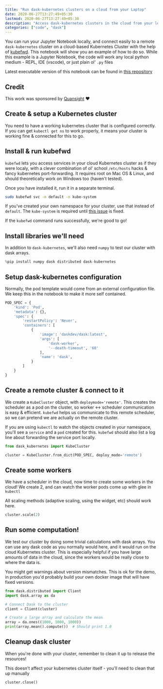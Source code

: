 ```yaml
---
title: "Run dask-kubernetes clusters on a cloud from your Laptop"
date: 2020-06-27T13:27:49+05:30
lastmod: 2020-06-27T13:27:49+05:30
description: "Access dask-kubernetes clusters in the cloud from your local machine"
categories: ["code", "dask"]
---
```


You can run your Jupyter Notebook locally, and connect easily to a remote `dask-kubernetes` cluster
on a cloud-based Kubernetes Cluster with the help of [kubefwd](https://kubefwd.com/). This notebook
will show you an example of how to do so. While this example is a Jupyter Notebook, the code will work
any local python medium - REPL, IDE (vscode), or just plain ol' `.py` files

Latest executable version of this notebook can be found in [this repository](https://github.com/yuvipanda/cloud-local-dask-kubernetes)

## Credit

This work was sponsored by [Quansight](https://www.quansight.com/) ❤️

## Create & setup a Kubernetes cluster

You need to have a working kubernetes cluster that is configured correctly. If you can get
`kubectl get ns` to work properly, it means your cluster is working fine & connected for
this to go.

## Install & run kubefwd

`kubefwd` lets you access services in your cloud Kubernetes cluster as if they were
localy, with a clever combination of ol' school `/etc/hosts` hacks & fancy kubernetes
port-forwarding. It requires root on Mac OS & Linux, and should theoretically work on
Windows too (haven't tested).

Once you have installed it, run it in a separate terminal.

```bash
sudo kubefwd svc -n default -n kube-system
```

If you've created your own namespace for your cluster, use that instead of `default`.
The `kube-system` is required until [this issue](https://github.com/txn2/kubefwd/issues/132)
is fixed.

If the `kubefwd` command runs successfully, we're good to go!

## Install libraries we'll need

In addition to `dask-kubernetes`, we'll also need `numpy` to test our cluster with dask arrays.


```python
%pip install numpy dask distributed dask-kubernetes
```

## Setup dask-kubernetes configuration

Normally, the pod template would come from an external configuration file.
We keep this in the notebook to make it more self contained.


```python
POD_SPEC = {
    'kind': 'Pod',
    'metadata': {},
    'spec': {
        'restartPolicy': 'Never',
        'containers': [
            {
                'image': 'daskdev/dask:latest',
                'args': [
                    'dask-worker',
                    '--death-timeout', '60'
                ],
                'name': 'dask',
            }
        ]
    }
}
```

## Create a remote cluster & connect to it

We create a `KubeCluster` object, with `deploymode='remote'`. This creates
the scheduler as a pod on the cluster, so worker <-> scheduler communication
is easy & efficient. `kubefwd` helps us communicate to this remote scheduler,
so we can pretend we are actually on the remote cluster.

If you are using `kubectl` to watch the objects created in your namespace,
you'll see a `service` and a `pod` created for this. `kubefwd` should
also list a log line about forwarding the service port locally.


```python
from dask_kubernetes import KubeCluster

cluster = KubeCluster.from_dict(POD_SPEC, deploy_mode='remote')
```

## Create some workers

We have a scheduler in the cloud, now time to create some workers in the
cloud! We create 2, and can watch the worker pods come up with glee in
`kubectl`

All scaling methods (adaptive scaling, using the widget, etc) should work
here.


```python
cluster.scale(2)
```

## Run some computation!

We test our cluster by doing some trivial calculations with dask arrays.
You can use any dask code as you normally would here, and it would
run on the cloud Kubernetes cluster. This is especially helpful if you
have large amounts of data in the cloud, since the workers would be
really close to where the data is.

You might get warnings about version mismatches. This is ok for the demo,
in production you'd probably build your own docker image that will
have fixed versions.


```python
from dask.distributed import Client
import dask.array as da

# Connect Dask to the cluster
client = Client(cluster)

# Create a large array and calculate the mean
array = da.ones((1000, 1000, 1000))
print(array.mean().compute())  # Should print 1.0
```

## Cleanup dask cluster

When you're done with your cluster, remember to clean it up to release
the resources!

This doesn't affect your kubernetes cluster itself - you'll need to
clean that up manually


```python
cluster.close()
```
